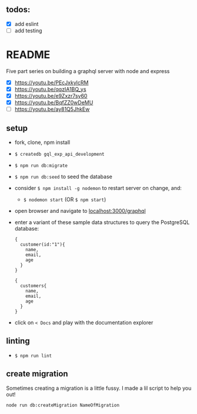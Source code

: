 ## todos:

- [x] add eslint
- [ ] add testing

# README

Five part series on building a graphql server with node and express

- [x] https://youtu.be/PEcJxkylcRM
- [x] https://youtu.be/qqzIA1BQ_ys
- [x] https://youtu.be/e9Zxzr7sy60
- [x] https://youtu.be/BqfZZ0wDeMU
- [ ] https://youtu.be/ay81Q5JhkEw

## setup

* fork, clone, npm install
* `$ createdb gql_exp_api_development`
* `$ npm run db:migrate`
* `$ npm run db:seed` to seed the database
* consider `$ npm install -g nodemon` to restart server on change, and:
  * `$ nodemon start` (OR `$ npm start`)
* open browser and navigate to [localhost:3000/graphql](http://localhost:3000/graphql)
* enter a variant of these sample data structures to query the PostgreSQL database:

    ```
    {
      customer(id:"1"){
        name,
        email,
        age
      }
    }
    ```

    ```
    {
      customers{
        name,
        email,
        age
      }
    }
    ```

* click on `< Docs` and play with the documentation explorer

## linting

* `$ npm run lint`

## create migration

Sometimes creating a migration is a little fussy. I made a lil script to help you out!

```sh
node run db:createMigration NameOfMigration
```
